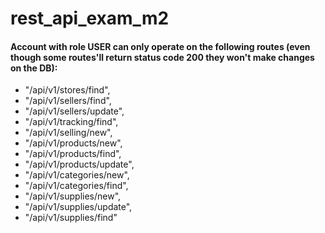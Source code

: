 # rest_api_exam_m2

#### Account with role USER can only operate on the following routes (even though some routes'll return status code 200 they won't make changes on the DB):
- "/api/v1/stores/find",
- "/api/v1/sellers/find",
- "/api/v1/sellers/update",
- "/api/v1/tracking/find",
- "/api/v1/selling/new",
- "/api/v1/products/new",
- "/api/v1/products/find",
- "/api/v1/products/update",
- "/api/v1/categories/new",
- "/api/v1/categories/find",
- "/api/v1/supplies/new",
- "/api/v1/supplies/update",
- "/api/v1/supplies/find"
